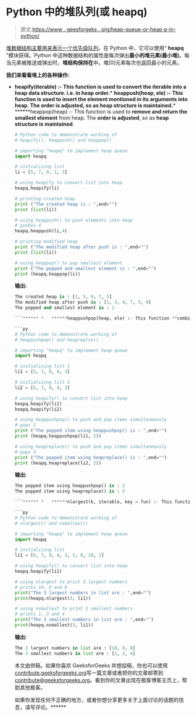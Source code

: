 # Python 中的堆队列(或 heapq)

> 原文:[https://www . geesforgeks . org/heap-queue-or-heap q-in-python/](https://www.geeksforgeeks.org/heap-queue-or-heapq-in-python/)

[堆数据结构主要用来表示一个优先级队列](https://www.geeksforgeeks.org/applications-of-heap-data-structure/)。在 Python 中，它可以使用“ **heapq** ”模块获得。Python 中这种数据结构的属性是每次弹出**最小的堆元素(最小堆)**。每当元素被推送或弹出时，**堆结构保持在**中。堆[0]元素每次也返回最小的元素。

**我们来看看堆上的各种操作:**

*   **heapify(iterable) :- This function is used to **convert the iterable into a heap** data structure. i.e. in heap order.***   ****heappush(heap, ele) :- This function is used to **insert the element** mentioned in its arguments into heap. The **order is adjusted**, so as **heap structure is maintained**.*****   ******heappop(heap) :- This function is used to **remove and return the smallest element** from heap. The **order is adjusted**, so as **heap structure is maintained**.

    ```py
    # Python code to demonstrate working of 
    # heapify(), heappush() and heappop()

    # importing "heapq" to implement heap queue
    import heapq

    # initializing list
    li = [5, 7, 9, 1, 3]

    # using heapify to convert list into heap
    heapq.heapify(li)

    # printing created heap
    print ("The created heap is : ",end="")
    print (list(li))

    # using heappush() to push elements into heap
    # pushes 4
    heapq.heappush(li,4)

    # printing modified heap
    print ("The modified heap after push is : ",end="")
    print (list(li))

    # using heappop() to pop smallest element
    print ("The popped and smallest element is : ",end="")
    print (heapq.heappop(li))
    ```

    **输出:**

    ```py
    The created heap is : [1, 3, 9, 7, 5]
    The modified heap after push is : [1, 3, 4, 7, 5, 9]
    The popped and smallest element is : 1

    ```****** *   ******heappushpop(heap, ele) :- This function **combines the functioning of both push and pop operations** in one statement, increasing efficiency. Heap order is maintained after this operation.*******   ******heapreplace(heap, ele) :- This function also inserts and pops element in one statement, but it is different from above function. In this, **element is first popped, then the element is pushed.i.e, the value larger than the pushed value can be returned.** `heapreplace()` returns the smallest value originally in heap regardless of the pushed element as opposed to `heappushpop()`.

    ```py
    # Python code to demonstrate working of 
    # heappushpop() and heapreplce()

    # importing "heapq" to implement heap queue
    import heapq

    # initializing list 1
    li1 = [5, 7, 9, 4, 3]

    # initializing list 2
    li2 = [5, 7, 9, 4, 3]

    # using heapify() to convert list into heap
    heapq.heapify(li1)
    heapq.heapify(li2)

    # using heappushpop() to push and pop items simultaneously
    # pops 2
    print ("The popped item using heappushpop() is : ",end="")
    print (heapq.heappushpop(li1, 2))

    # using heapreplace() to push and pop items simultaneously
    # pops 3
    print ("The popped item using heapreplace() is : ",end="")
    print (heapq.heapreplace(li2, 2))
    ```

    **输出:**

    ```py
    The popped item using heappushpop() is : 2
    The popped item using heapreplace() is : 3

    ```****** *   ******nlargest(k, iterable, key = fun) :- This function is used to **return the k largest elements from the iterable specified and satisfying the key if mentioned.*********   ******nsmallest(k, iterable, key = fun) :- This function is used to **return the k smallest elements from the iterable specified and satisfying the key if mentioned.**

    ```py
    # Python code to demonstrate working of 
    # nlargest() and nsmallest()

    # importing "heapq" to implement heap queue
    import heapq

    # initializing list 
    li1 = [6, 7, 9, 4, 3, 5, 8, 10, 1]

    # using heapify() to convert list into heap
    heapq.heapify(li1)

    # using nlargest to print 3 largest numbers
    # prints 10, 9 and 8
    print("The 3 largest numbers in list are : ",end="")
    print(heapq.nlargest(3, li1))

    # using nsmallest to print 3 smallest numbers
    # prints 1, 3 and 4
    print("The 3 smallest numbers in list are : ",end="")
    print(heapq.nsmallest(3, li1))
    ```

    **输出:**

    ```py
    The 3 largest numbers in list are : [10, 9, 8]
    The 3 smallest numbers in list are : [1, 3, 4]

    ```

    本文由供稿。如果你喜欢 GeeksforGeeks 并想投稿，你也可以使用[contribute.geeksforgeeks.org](http://www.contribute.geeksforgeeks.org)写一篇文章或者把你的文章邮寄到 contribute@geeksforgeeks.org。看到你的文章出现在极客博客主页上，帮助其他极客。

    如果你发现任何不正确的地方，或者你想分享更多关于上面讨论的话题的信息，请写评论。******